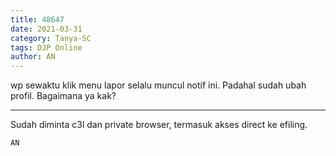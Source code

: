 ```yaml
---
title: 48647
date: 2021-03-31
category: Tanya-SC
tags: DJP Online
author: AN
---
```


wp sewaktu klik menu lapor selalu muncul notif ini. Padahal sudah ubah profil. Bagaimana ya kak?

---

Sudah diminta c3l dan private browser, termasuk akses direct ke efiling.

`AN`
